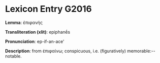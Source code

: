 # Lexicon Entry G2016

**Lemma**: ἐπιφανής

**Transliteration (xlit)**: epiphanḗs

**Pronunciation**: ep-if-an-ace'

**Description**:
from ἐπιφαίνω; conspicuous, i.e. (figuratively) memorable:--notable.
